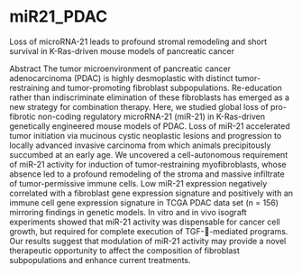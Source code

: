 # miR21_PDAC
Loss of microRNA-21 leads to profound stromal remodeling and short survival in K-Ras-driven mouse models of pancreatic cancer

Abstract
The tumor microenvironment of pancreatic cancer adenocarcinoma (PDAC) is highly desmoplastic with distinct tumor-restraining and tumor-promoting fibroblast subpopulations. Re-education rather than indiscriminate elimination of these fibroblasts has emerged as a new strategy for combination therapy. Here, we studied global loss of pro-fibrotic non-coding regulatory microRNA-21 (miR-21) in K-Ras-driven genetically engineered mouse models of PDAC. Loss of miR-21 accelerated tumor initiation via mucinous cystic neoplastic lesions and progression to locally advanced invasive carcinoma from which animals precipitously succumbed at an early age. We uncovered a cell-autonomous requirement of miR-21 activity for induction of tumor-restraining myofibroblasts, whose absence led to a profound remodeling of the stroma and massive infiltrate of tumor-permissive immune cells. Low miR-21 expression negatively correlated with a fibroblast gene expression signature and positively with an immune cell gene expression signature in TCGA PDAC data set (n = 156) mirroring findings in genetic models.  In vitro and in vivo isograft experiments showed that miR-21 activity was dispensable for cancer cell growth, but required for complete execution of TGF--mediated programs.  Our results suggest that modulation of miR-21 activity may provide a novel therapeutic opportunity to affect the composition of fibroblast subpopulations and enhance current treatments.  

